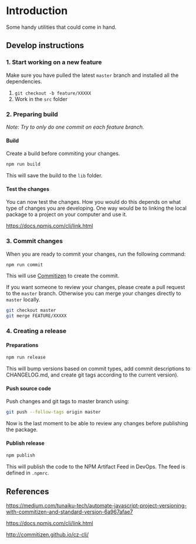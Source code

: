 # Introduction

Some handy utilities that could come in hand.

## Develop instructions

### 1. Start working on a new feature

Make sure you have pulled the latest `master` branch and installed all the dependencies.

1. `git checkout -b feature/XXXXX`
2. Work in the `src` folder

### 2. Preparing build

_Note: Try to only do one commit on each feature branch._

#### Build

Create a build before commiting your changes.

```bash
npm run build
```

This will save the build to the `lib` folder.

#### Test the changes

You can now test the changes. How you would do this depends on what type of changes you are developing. One way would be
to linking the local package to a project on your computer and use it.

<https://docs.npmjs.com/cli/link.html>

### 3. Commit changes

When you are ready to commit your changes, run the following command:

```bash
npm run commit
```

This will use [Commitizen](http://commitizen.github.io/cz-cli/) to create the commit.

If you want someone to review your changes, please create a pull request to the `master` branch. Otherwise you can merge
your changes directly to `master` locally.

```bash
git checkout master
git merge FEATURE/XXXXX
```

### 4. Creating a release

#### Preparations

```bash
npm run release
```

This will bump versions based on commit types, add commit descriptions to CHANGELOG.md, and create git tags according to
the current version).

#### Push source code

Push changes and git tags to master branch using:

```bash
git push --follow-tags origin master
```

Now is the last moment to be able to review any changes before publishing the package.

#### Publish release

```bash
npm publish
```

This will publish the code to the NPM Artifact Feed in DevOps. The feed is defined in `.npmrc`.

## References

<https://medium.com/tunaiku-tech/automate-javascript-project-versioning-with-commitizen-and-standard-version-6a967afae7>

<https://docs.npmjs.com/cli/link.html>

<http://commitizen.github.io/cz-cli/>

